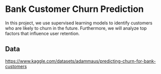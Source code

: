 # Bank Customer Churn Prediction
In this project, we use supervised learning models to identify customers who are likely to churn in the future. Furthermore, we will analyze top factors that influence user retention.

## Data
https://www.kaggle.com/datasets/adammaus/predicting-churn-for-bank-customers
